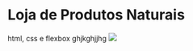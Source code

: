 # Loja de Produtos Naturais

html, css e flexbox ghjkghjjhg
<img src="https://github.com/dieegobs/loja-de-produtos-naturais/blob/main/images/Site.png?raw=true"/>
